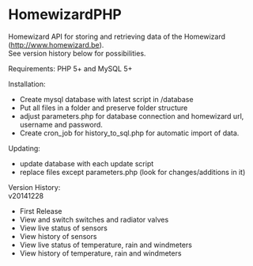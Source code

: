 HomewizardPHP
=============
Homewizard API for storing and retrieving data of the Homewizard (http://www.homewizard.be).<br/>
See version history below for possibilities. 

Requirements:
PHP 5+ and MySQL 5+

Installation:
- Create mysql database with latest script in /database
- Put all files in a folder and preserve folder structure
- adjust parameters.php for database connection and homewizard url, username and password. 
- Create cron_job for history_to_sql.php for automatic import of data.

Updating:
- update database with each update script
- replace files except parameters.php (look for changes/additions in it)

Version History:<br/>
v20141228
- First Release
- View and switch switches and radiator valves
- View live status of sensors
- View history of sensors
- View live status of temperature, rain and windmeters
- View history of temperature, rain and windmeters
